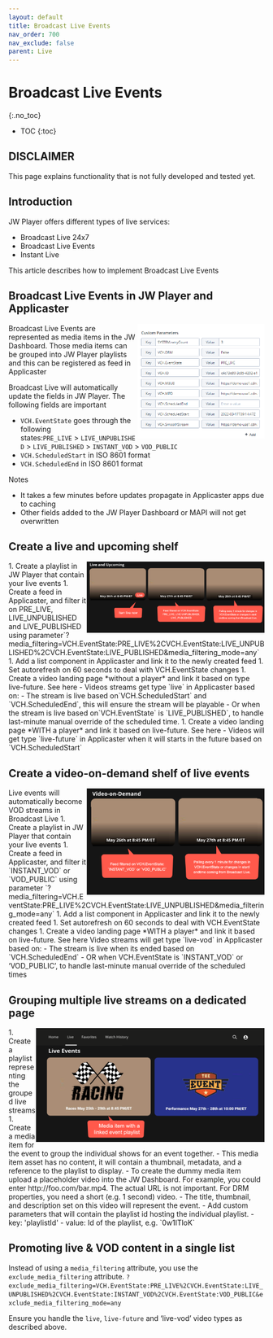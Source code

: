 ```yaml
---
layout: default
title: Broadcast Live Events
nav_order: 700
nav_exclude: false
parent: Live
---
```

# Broadcast Live Events
{:.no_toc}

- TOC
{:toc}

## DISCLAIMER
This page explains functionality that is not fully developed and tested yet.

## Introduction
JW Player offers different types of live services:
- Broadcast Live 24x7
- Broadcast Live Events
- Instant Live 

This article describes how to implement Broadcast Live Events

## Broadcast Live Events in JW Player and Applicaster
<img align="right" src="../img/broadcast-live-stream-parameters.png" width="250">
Broadcast Live Events are represented as media items in the JW Dashboard. Those media items can be grouped into JW Player playlists and this can be registered as feed in Applicaster

Broadcast Live will automatically update the fields in JW Player. The following fields are important
- `VCH.EventState` goes through the following states:`PRE_LIVE` > `LIVE_UNPUBLISHED` > `LIVE_PUBLISHED` > `INSTANT_VOD` > `VOD_PUBLIC`
- `VCH.ScheduledStart` in ISO 8601 format
- `VCH.ScheduledEnd` in ISO 8601 format

Notes
- It takes a few minutes before updates propagate in Applicaster apps due to caching
- Other fields added to the JW Player Dashboard or MAPI will not get overwritten

## Create a live and upcoming shelf
<img align="right" src="../img/live-and-upcoming-shelf.png" width="350">
1. Create a playlist in JW Player that contain your live events 
1. Create a feed in Applicaster, and filter it on PRE_LIVE, LIVE_UNPUBLISHED and LIVE_PUBLISHED using parameter`?media_filtering=VCH.EventState:PRE_LIVE%2CVCH.EventState:LIVE_UNPUBLISHED%2CVCH.EventState:LIVE_PUBLISHED&media_filtering_mode=any`
1. Add a list component in Applicaster and link it to the newly created  feed
1. Set autorefresh on 60 seconds to deal with VCH.EventState changes
1. Create a video landing page *without a player* and link it based on type live-future. See here
  - Videos streams get type `live` in Applicaster based on:  
    - The stream is live based on`VCH.ScheduledStart` and `VCH.ScheduledEnd`, this will ensure the stream will be playable
    - Or when the stream is live based on`VCH.EventState` is `LIVE_PUBLISHED`, to handle last-minute manual override of the scheduled time. 
1. Create a video landing page *WITH a player* and link it based on live-future. See here
   - Videos will get type `live-future` in Applicaster when it will starts in the future based on `VCH.ScheduledStart`

## Create a video-on-demand shelf of live events
<img align="right" src="../img/live-vod-shelf.png" width="350">
Live events will automatically become VOD streams in Broadcast Live 
1. Create a playlist in JW Player that contain your live events
1. Create a feed in Applicaster, and filter it `INSTANT_VOD` or `VOD_PUBLIC`  using parameter `?media_filtering=VCH.EventState:PRE_LIVE%2CVCH.EventState:LIVE_UNPUBLISHED&media_filtering_mode=any`
1. Add a list component in Applicaster and link it to the newly created  feed
1. Set autorefresh on 60 seconds to deal with VCH.EventState changes
1. Create a video landing page *WITH a player* and link it based on live-future. See here
Video streams will get type `live-vod` in Applicaster based on:  
- The stream is live when its ended based on `VCH.ScheduledEnd`
- OR when VCH.EventState is `INSTANT_VOD` or ‘VOD_PUBLIC’, to handle last-minute manual override of the scheduled times 

## Grouping multiple live streams on a dedicated page
<img align="right" src="../img/live-events-grouped.png" width="450">
1. Create a playlist representing the grouped live streams
1. Create a media item for the event to group the individual shows for an event together. 
- This media item asset has no content, it will contain a thumbnail, metadata, and a reference to the playlist to display. 
  -  To create the dummy media item upload a placeholder video into the JW Dashboard. For example, you could enter http://foo.com/bar.mp4. The actual URL is not important. For DRM properties, you need a short (e.g. 1 second) video. 
  -  The title, thumbnail, and description set on this video will represent the event. 
  -  Add custom parameters that will contain the playlist id hosting the individual playlist.  
      - key: 'playlistId'
      - value: Id of the playlist, e.g. `0w1ITloK`
  
## Promoting live & VOD content in a single list
Instead of using a `media_filtering` attribute, you use the `exclude_media_filtering` attribute. 
`?exclude_media_filtering=VCH.EventState:PRE_LIVE%2CVCH.EventState:LIVE_UNPUBLISHED%2CVCH.EventState:INSTANT_VOD%2CVCH.EventState:VOD_PUBLIC&exclude_media_filtering_mode=any`

Ensure you handle the `live`, `live-future` and ‘live-vod’ video types as described above.
